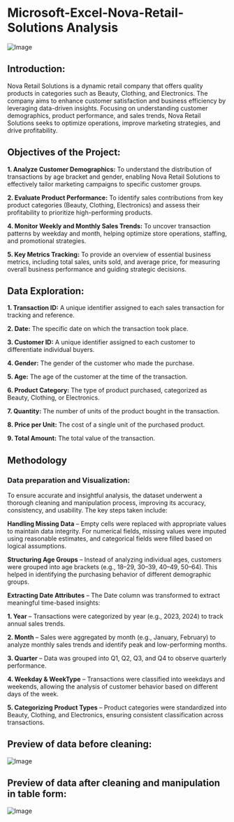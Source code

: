 # Microsoft-Excel-Nova-Retail-Solutions Analysis

![Image](https://github.com/user-attachments/assets/e519e819-7576-4270-b4f8-94cbe4ddc407)

## Introduction:

Nova Retail Solutions is a dynamic retail company that offers quality products in categories such as Beauty, Clothing, and Electronics. The company aims to enhance customer satisfaction and business efficiency by leveraging data-driven insights. Focusing on understanding customer demographics, product performance, and sales trends, Nova Retail Solutions seeks to optimize operations, improve marketing strategies, and drive profitability.


## Objectives of the Project:


**1.	Analyze Customer Demographics:** To understand the distribution of transactions by age bracket and gender, enabling Nova Retail Solutions to effectively tailor marketing campaigns to specific customer groups.


   
**2.	Evaluate Product Performance:** To identify sales contributions from key product categories (Beauty, Clothing, Electronics) and assess their profitability to prioritize high-performing products.
   
   
  
**4.	Monitor Weekly and Monthly Sales Trends:** To uncover transaction patterns by weekday and  month, helping optimize store operations, staffing, and promotional strategies.


	
**5.	Key Metrics Tracking:** To provide an overview of essential business metrics, including total sales, units sold, and average price, for measuring overall business performance and guiding strategic decisions.




## Data Exploration:

**1. Transaction ID:** A unique identifier assigned to each sales transaction for tracking and reference.
   
**2. Date:** The specific date on which the transaction took place.
   
**3. Customer ID:** A unique identifier assigned to each customer to differentiate individual buyers.
 
**4. Gender:**  The gender of the customer who made the purchase.

**5. Age:** The age of the customer at the time of the transaction.
 
**6. Product Category:** The type of product purchased, categorized as Beauty, Clothing, or Electronics.

**7. Quantity:** The number of units of the product bought in the transaction.
 
**8. Price per Unit:** The cost of a single unit of the purchased product.
   
**9. Total Amount:**  The total value of the transaction.


## Methodology

### Data preparation and Visualization:

To ensure accurate and insightful analysis, the dataset underwent a thorough cleaning and manipulation process, improving its accuracy, consistency, and usability. The key steps taken include:

**Handling Missing Data** – Empty cells were replaced with appropriate values to maintain data integrity. For numerical fields, missing values were imputed using reasonable estimates, and categorical fields were filled based on logical assumptions.

**Structuring Age Groups** – Instead of analyzing individual ages, customers were grouped into age brackets (e.g., 18–29, 30–39, 40–49, 50–64). This helped in identifying the purchasing behavior of different demographic groups.

**Extracting Date Attributes** – The Date column was transformed to extract meaningful time-based insights:

**1. Year** – Transactions were categorized by year (e.g., 2023, 2024) to track annual sales trends.
   
**2. Month** – Sales were aggregated by month (e.g., January, February) to analyze monthly sales trends and identify peak and low-performing months.
   
**3. Quarter** – Data was grouped into Q1, Q2, Q3, and Q4 to observe quarterly performance.
   
**4. Weekday & WeekType** – Transactions were classified into weekdays and weekends, allowing the analysis of customer behavior based on different days of the week.

**5. Categorizing Product Types** – Product categories were standardized into Beauty, Clothing, and Electronics, ensuring consistent classification across transactions.

 ## Preview of data before cleaning:

![Image](https://github.com/user-attachments/assets/819b708e-0fb7-4b17-ad69-0208b816cdfc)

## Preview of data after cleaning  and manipulation in table form:

![Image](https://github.com/user-attachments/assets/7397abde-d5f8-41ce-9d7d-09d8c6904206)


